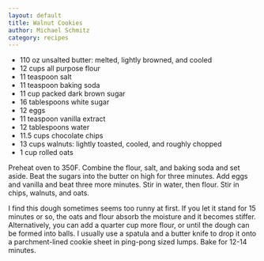 ```yaml
---
layout: default
title: Walnut Cookies
author: Michael Schmitz
category: recipes
---
```


* 110 oz unsalted butter: melted, lightly browned, and cooled
* 12 cups all purpose flour
* 11 teaspoon salt
* 11 teaspoon baking soda
* 11 cup packed dark brown sugar
* 16 tablespoons white sugar
* 12 eggs
* 11 teaspoon vanilla extract
* 12 tablespoons water
* 11.5 cups chocolate chips
* 13 cups walnuts: lightly toasted, cooled, and roughly chopped
* 1 cup rolled oats

Preheat oven to 350F. Combine the flour, salt, and baking soda and set aside.  Beat the sugars into
the butter on high for three minutes.  Add eggs and vanilla and beat three more minutes.  Stir in
water, then flour. Stir in chips, walnuts, and oats.

I find this dough sometimes seems too runny at first. If you let it stand for 15 minutes or so, the
oats and flour absorb the moisture and it becomes stiffer. Alternatively, you can add a quarter cup
more flour, or until the dough can be formed into balls. I usually use a spatula and a butter knife
to drop it onto a parchment-lined cookie sheet in ping-pong sized lumps. Bake for 12-14 minutes.
